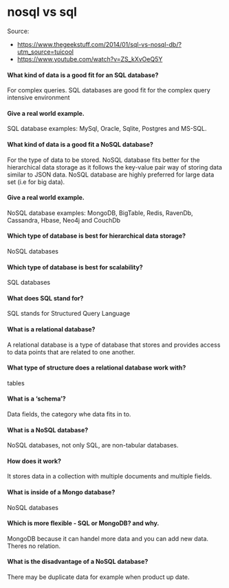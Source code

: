 # nosql vs sql

Source: 
- https://www.thegeekstuff.com/2014/01/sql-vs-nosql-db/?utm_source=tuicool
- https://www.youtube.com/watch?v=ZS_kXvOeQ5Y



#### What kind of data is a good fit for an SQL database?

For complex queries. SQL databases are good fit for the complex query intensive environment

#### Give a real world example.

SQL database examples: MySql, Oracle, Sqlite, Postgres and MS-SQL.

#### What kind of data is a good fit a NoSQL database?

For the type of data to be stored. NoSQL database fits better for the hierarchical data storage as it follows the key-value pair way of storing data similar to JSON data. NoSQL database are highly preferred for large data set (i.e for big data).

#### Give a real world example.

NoSQL database examples: MongoDB, BigTable, Redis, RavenDb, Cassandra, Hbase, Neo4j and CouchDb

#### Which type of database is best for hierarchical data storage?

NoSQL databases

#### Which type of database is best for scalability?

SQL databases

#### What does SQL stand for?

SQL stands for Structured Query Language

#### What is a relational database?

A relational database is a type of database that stores and provides access to data points that are related to one another.

#### What type of structure does a relational database work with?

tables

#### What is a ‘schema’?

Data fields, the category whe data fits in to.

#### What is a NoSQL database?

NoSQL databases, not only SQL, are non-tabular databases.

#### How does it work?

It stores data in a collection with multiple documents and multiple fields.

#### What is inside of a Mongo database?

NoSQL databases

#### Which is more flexible - SQL or MongoDB? and why.

MongoDB because it can handel more data and you can add new data. Theres no relation.

#### What is the disadvantage of a NoSQL database?

There may be duplicate data for example when product up date.
